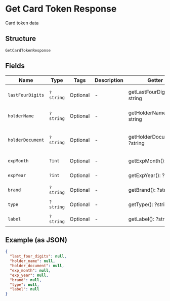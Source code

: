 
# Get Card Token Response

Card token data

## Structure

`GetCardTokenResponse`

## Fields

| Name | Type | Tags | Description | Getter | Setter |
|  --- | --- | --- | --- | --- | --- |
| `lastFourDigits` | `?string` | Optional | - | getLastFourDigits(): ?string | setLastFourDigits(?string lastFourDigits): void |
| `holderName` | `?string` | Optional | - | getHolderName(): ?string | setHolderName(?string holderName): void |
| `holderDocument` | `?string` | Optional | - | getHolderDocument(): ?string | setHolderDocument(?string holderDocument): void |
| `expMonth` | `?int` | Optional | - | getExpMonth(): ?int | setExpMonth(?int expMonth): void |
| `expYear` | `?int` | Optional | - | getExpYear(): ?int | setExpYear(?int expYear): void |
| `brand` | `?string` | Optional | - | getBrand(): ?string | setBrand(?string brand): void |
| `type` | `?string` | Optional | - | getType(): ?string | setType(?string type): void |
| `label` | `?string` | Optional | - | getLabel(): ?string | setLabel(?string label): void |

## Example (as JSON)

```json
{
  "last_four_digits": null,
  "holder_name": null,
  "holder_document": null,
  "exp_month": null,
  "exp_year": null,
  "brand": null,
  "type": null,
  "label": null
}
```

